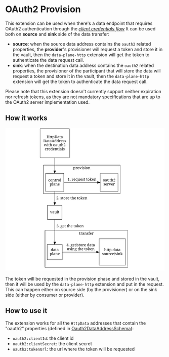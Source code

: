 # OAuth2 Provision

This extension can be used when there's a data endpoint that requires OAuth2 authentication through the
[*client credentials flow*](https://auth0.com/docs/get-started/authentication-and-authorization-flow/client-credentials-flow)
It can be used both on **source** and **sink** side of the data transfer:
 - **source**: when the source data address contains the `oauth2` related properties, the **provider**'s provisioner
               will request a token and store it in the vault, then the `data-plane-http` extension will get the token
               to authenticate the data request call.
 - **sink**: when the destination data address contains the `oauth2` related properties, the provisioner of the
             participant that will store the data will request a token and store it in the vault, then the 
             `data-plane-http` extension will get the token to authenticate the data request call.

Please note that this extension doesn't currently support neither expiration nor refresh tokens, as they are not 
mandatory specifications that are up to the OAuth2 server implementation used.

## How it works
![](docs/diagram.png)

The token will be requested in the provision phase and stored in the vault, then it will be used by the `data-plane-http`
extension and put in the request. This can happen either on source side (by the provisioner) or on the sink side (either 
by consumer or provider).

## How to use it

The extension works for all the `HttpData` addresses that contain the "oauth2" properties (defined in 
[Oauth2DataAddressSchema](src/main/java/org/eclipse/dataspaceconnector/provision/oauth2/Oauth2DataAddressSchema.java)):
- `oauth2:clientId`: the client id 
- `oauth2:clientSecret`: the client secret
- `oauth2:tokenUrl`: the url where the token will be requested

